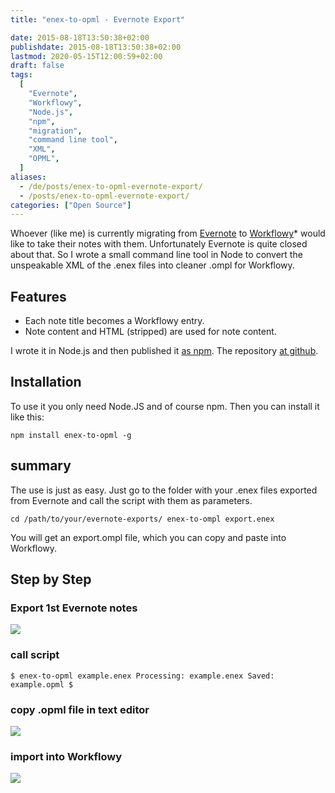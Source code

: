 ```yaml
---
title: "enex-to-opml - Evernote Export"

date: 2015-08-18T13:50:38+02:00
publishdate: 2015-08-18T13:50:38+02:00
lastmod: 2020-05-15T12:00:59+02:00
draft: false
tags:
  [
    "Evernote",
    "Workflowy",
    "Node.js",
    "npm",
    "migration",
    "command line tool",
    "XML",
    "OPML",
  ]
aliases:
  - /de/posts/enex-to-opml-evernote-export/
  - /posts/enex-to-opml-evernote-export/
categories: ["Open Source"]
---
```


Whoever (like me) is currently migrating from [Evernote](https://evernote.com/intl/de/) to [Workflowy](https://workflowy.com/invite/2ede5294.lnx)\* would like to take their notes with them. Unfortunately Evernote is quite closed about that. So I wrote a small command line tool in Node to convert the unspeakable XML of the .enex files into cleaner .ompl for Workflowy.

## Features

- Each note title becomes a Workflowy entry.
- Note content and HTML (stripped) are used for note content.

I wrote it in Node.js and then published it [as npm](https://www.npmjs.com/package/enex-to-opml). The repository [at github](https://github.com/klausbreyer/enex-to-opml).

## Installation

To use it you only need Node.JS and of course npm. Then you can install it like this:

```
npm install enex-to-opml -g
```

## summary

The use is just as easy. Just go to the folder with your .enex files exported from Evernote and call the script with them as parameters.

```
cd /path/to/your/evernote-exports/ enex-to-ompl export.enex
```

You will get an export.ompl file, which you can copy and paste into Workflowy.

## Step by Step

### Export 1st Evernote notes

![](evernote-1024x590.png)

### call script

```
$ enex-to-opml example.enex Processing: example.enex Saved: example.opml $
```

### copy .opml file in text editor

![](code.png)

### import into Workflowy

![](workflowy.png)
